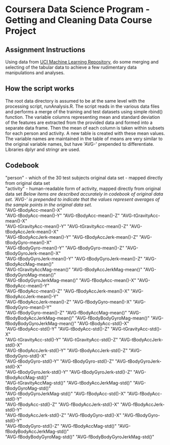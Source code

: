 # Coursera Data Science Program - Getting and Cleaning Data Course Project
## Assignment Instructions
Using data from [UCI Machine Learning Repository](http://archive.ics.uci.edu/ml/datasets/Human+Activity+Recognition+Using+Smartphones),
do some merging and selecting of the tabular data to achieve a few rudimentary data manipulations and analyses.
## How the script works
The root data directory is assumed to be at the same level with the processing script, runAnalysis.R.
The script reads in the various data files and performs a merge of the training and test datasets using simple rbind() function.
The variable columns representing mean and standard deviation of the features are extracted from the provided data
and formed into a separate data frame. Then the mean of each column is taken within subsets for each person and activity. 
A new table is created with these mean values. The variable names are maintained in the table of means are very similar 
to the original variable names, but have 'AVG-' prepended to differentiate.
Libraries dplyr and stringr are used.
## Codebook
"person"    - which of the 30 test subjects original data set - mapped directly from original data set   
"activity"  - human-readable form of activity, mapped directly from original data set
*Below items are described accurately in codebook of original data set.*
*'AVG-' is prepended to indicate that the values represent averages*
*of the sample points in the original data set.*            
"AVG-tBodyAcc-mean()-X"          
"AVG-tBodyAcc-mean()-Y"           "AVG-tBodyAcc-mean()-Z"           "AVG-tGravityAcc-mean()-X"       
"AVG-tGravityAcc-mean()-Y"        "AVG-tGravityAcc-mean()-Z"        "AVG-tBodyAccJerk-mean()-X"      
"AVG-tBodyAccJerk-mean()-Y"       "AVG-tBodyAccJerk-mean()-Z"       "AVG-tBodyGyro-mean()-X"         
"AVG-tBodyGyro-mean()-Y"          "AVG-tBodyGyro-mean()-Z"          "AVG-tBodyGyroJerk-mean()-X"     
"AVG-tBodyGyroJerk-mean()-Y"      "AVG-tBodyGyroJerk-mean()-Z"      "AVG-tBodyAccMag-mean()"         
"AVG-tGravityAccMag-mean()"       "AVG-tBodyAccJerkMag-mean()"      "AVG-tBodyGyroMag-mean()"        
"AVG-tBodyGyroJerkMag-mean()"     "AVG-fBodyAcc-mean()-X"           "AVG-fBodyAcc-mean()-Y"          
"AVG-fBodyAcc-mean()-Z"           "AVG-fBodyAccJerk-mean()-X"       "AVG-fBodyAccJerk-mean()-Y"      
"AVG-fBodyAccJerk-mean()-Z"       "AVG-fBodyGyro-mean()-X"          "AVG-fBodyGyro-mean()-Y"         
"AVG-fBodyGyro-mean()-Z"          "AVG-fBodyAccMag-mean()"          "AVG-fBodyBodyAccJerkMag-mean()" 
"AVG-fBodyBodyGyroMag-mean()"     "AVG-fBodyBodyGyroJerkMag-mean()" "AVG-tBodyAcc-std()-X"           
"AVG-tBodyAcc-std()-Y"            "AVG-tBodyAcc-std()-Z"            "AVG-tGravityAcc-std()-X"        
"AVG-tGravityAcc-std()-Y"         "AVG-tGravityAcc-std()-Z"         "AVG-tBodyAccJerk-std()-X"       
"AVG-tBodyAccJerk-std()-Y"        "AVG-tBodyAccJerk-std()-Z"        "AVG-tBodyGyro-std()-X"          
"AVG-tBodyGyro-std()-Y"           "AVG-tBodyGyro-std()-Z"           "AVG-tBodyGyroJerk-std()-X"      
"AVG-tBodyGyroJerk-std()-Y"       "AVG-tBodyGyroJerk-std()-Z"       "AVG-tBodyAccMag-std()"          
"AVG-tGravityAccMag-std()"        "AVG-tBodyAccJerkMag-std()"       "AVG-tBodyGyroMag-std()"         
"AVG-tBodyGyroJerkMag-std()"      "AVG-fBodyAcc-std()-X"            "AVG-fBodyAcc-std()-Y"           
"AVG-fBodyAcc-std()-Z"            "AVG-fBodyAccJerk-std()-X"        "AVG-fBodyAccJerk-std()-Y"       
"AVG-fBodyAccJerk-std()-Z"        "AVG-fBodyGyro-std()-X"           "AVG-fBodyGyro-std()-Y"          
"AVG-fBodyGyro-std()-Z"           "AVG-fBodyAccMag-std()"           "AVG-fBodyBodyAccJerkMag-std()"  
"AVG-fBodyBodyGyroMag-std()"      "AVG-fBodyBodyGyroJerkMag-std()" 